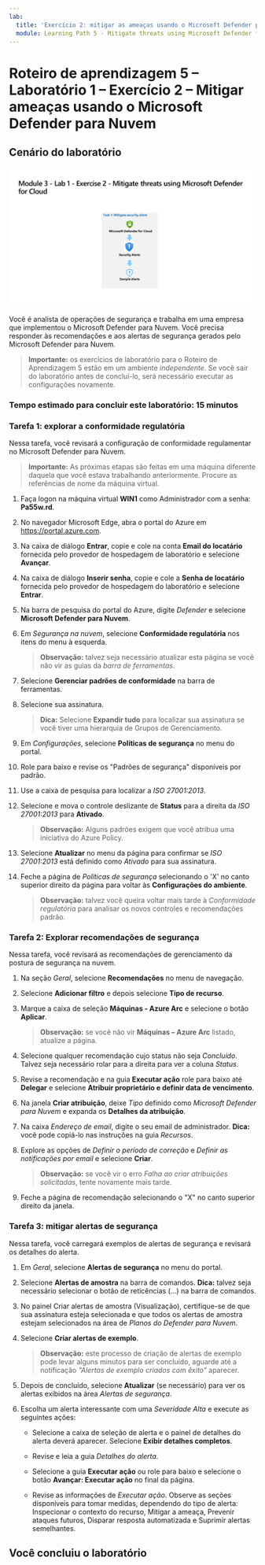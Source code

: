 ```yaml
---
lab:
  title: 'Exercício 2: mitigar as ameaças usando o Microsoft Defender para Nuvem'
  module: Learning Path 5 - Mitigate threats using Microsoft Defender for Cloud
---
```


# Roteiro de aprendizagem 5 – Laboratório 1 – Exercício 2 – Mitigar ameaças usando o Microsoft Defender para Nuvem

## Cenário do laboratório

![Visão geral do laboratório.](../Media/SC-200-Lab_Diagrams_Mod3_L1_Ex2.png)

Você é analista de operações de segurança e trabalha em uma empresa que implementou o Microsoft Defender para Nuvem. Você precisa responder às recomendações e aos alertas de segurança gerados pelo Microsoft Defender para Nuvem.

>**Importante:** os exercícios de laboratório para o Roteiro de Aprendizagem 5 estão em um ambiente *independente*. Se você sair do laboratório antes de concluí-lo, será necessário executar as configurações novamente.

### Tempo estimado para concluir este laboratório: 15 minutos

### Tarefa 1: explorar a conformidade regulatória

Nessa tarefa, você revisará a configuração de conformidade regulamentar no Microsoft Defender para Nuvem. 

>**Importante:** As próximas etapas são feitas em uma máquina diferente daquela que você estava trabalhando anteriormente. Procure as referências de nome da máquina virtual.

1. Faça logon na máquina virtual **WIN1** como Administrador com a senha: **Pa55w.rd**.  

1. No navegador Microsoft Edge, abra o portal do Azure em <https://portal.azure.com>.

1. Na caixa de diálogo **Entrar**, copie e cole na conta **Email do locatário** fornecida pelo provedor de hospedagem de laboratório e selecione **Avançar**.

1. Na caixa de diálogo **Inserir senha**, copie e cole a **Senha de locatário** fornecida pelo provedor de hospedagem do laboratório e selecione **Entrar**.

1. Na barra de pesquisa do portal do Azure, digite *Defender* e selecione **Microsoft Defender para Nuvem**.

1. Em *Segurança na nuvem*, selecione **Conformidade regulatória** nos itens do menu à esquerda.

    >**Observação:** talvez seja necessário atualizar esta página se você não vir as guias da *barra de ferramentas*.

1. Selecione **Gerenciar padrões de conformidade** na barra de ferramentas.

1. Selecione sua assinatura.

    >**Dica:** Selecione **Expandir tudo** para localizar sua assinatura se você tiver uma hierarquia de Grupos de Gerenciamento.

1. Em *Configurações*, selecione **Políticas de segurança** no menu do portal.

1. Role para baixo e revise os "Padrões de segurança" disponíveis por padrão.

1. Use a caixa de pesquisa para localizar a *ISO 27001:2013*.

1. Selecione e mova o controle deslizante de **Status** para a direita da *ISO 27001:2013* para **Ativado**.

    >**Observação:** Alguns padrões exigem que você atribua uma iniciativa do Azure Policy.

1. Selecione **Atualizar** no menu da página para confirmar se *ISO 27001:2013* está definido como *Ativado* para sua assinatura.

1. Feche a página de *Políticas de segurança* selecionando o 'X' no canto superior direito da página para voltar às **Configurações do ambiente**.

    >**Observação:** talvez você queira voltar mais tarde à *Conformidade regulatória* para analisar os novos controles e recomendações padrão.

### Tarefa 2: Explorar recomendações de segurança

Nessa tarefa, você revisará as recomendações de gerenciamento da postura de segurança na nuvem.

1. Na seção *Geral*, selecione **Recomendações** no menu de navegação.

1. Selecione **Adicionar filtro** e depois selecione **Tipo de recurso**.

1. Marque a caixa de seleção **Máquinas - Azure Arc** e selecione o botão **Aplicar**.

    >**Observação:** se você não vir **Máquinas – Azure Arc** listado, atualize a página.

1. Selecione qualquer recomendação cujo status não seja *Concluído*. Talvez seja necessário rolar para a direita para ver a coluna *Status*.

1. Revise a recomendação e na guia **Executar ação** role para baixo até **Delegar** e selecione **Atribuir proprietário e definir data de vencimento**.

1. Na janela **Criar atribuição**, deixe *Tipo* definido como *Microsoft Defender para Nuvem* e expanda os **Detalhes da atribuição**.

1. Na caixa *Endereço de email*, digite o seu email de administrador. **Dica:** você pode copiá-lo nas instruções na guia *Recursos*.

1. Explore as opções de *Definir o período de correção* e *Definir as notificações por email* e selecione **Criar**.

    >**Observação:** se você vir o erro *Falha ao criar atribuições solicitadas*, tente novamente mais tarde.

1. Feche a página de recomendação selecionando o "X" no canto superior direito da janela.


### Tarefa 3: mitigar alertas de segurança

Nessa tarefa, você carregará exemplos de alertas de segurança e revisará os detalhes do alerta.


1. Em *Geral*, selecione **Alertas de segurança** no menu do portal.

1. Selecione **Alertas de amostra** na barra de comandos. **Dica:** talvez seja necessário selecionar o botão de reticências (...) na barra de comandos.

1. No painel Criar alertas de amostra (Visualização), certifique-se de que sua assinatura esteja selecionada e que todos os alertas de amostra estejam selecionados na área de *Planos do Defender para Nuvem*.

1. Selecione **Criar alertas de exemplo**.  

    >**Observação:** este processo de criação de alertas de exemplo pode levar alguns minutos para ser concluído, aguarde até a notificação *"Alertas de exemplo criados com êxito"* aparecer.

1. Depois de concluído, selecione **Atualizar** (se necessário) para ver os alertas exibidos na área *Alertas de segurança*.

1. Escolha um alerta interessante com uma *Severidade* *Alta* e execute as seguintes ações:

    - Selecione a caixa de seleção de alerta e o painel de detalhes do alerta deverá aparecer. Selecione **Exibir detalhes completos**.

    - Revise e leia a guia *Detalhes do alerta*.

    - Selecione a guia **Executar ação** ou role para baixo e selecione o botão **Avançar: Executar ação** no final da página.

    - Revise as informações de *Executar ação*. Observe as seções disponíveis para tomar medidas, dependendo do tipo de alerta: Inspecionar o contexto do recurso, Mitigar a ameaça, Prevenir ataques futuros, Disparar resposta automatizada e Suprimir alertas semelhantes.

## Você concluiu o laboratório
